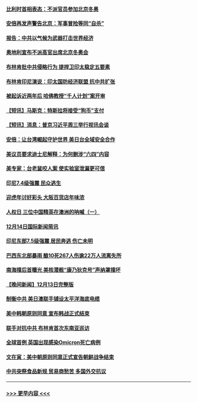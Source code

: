 #### [比利时首相表态：不派官员参加北京冬奥](../pages/prog202/a103293740.md?t=12151000) 
#### [安倍再发声警告北京：军事冒险等同“自杀”](../pages/prog202/a103293923.md?t=12151000) 
#### [报告：中共以气候为武器打击世界经济](../pages/prog202/a103293872.md?t=12151000) 
#### [奥地利宣布不派高官出席北京冬奥会](../pages/prog202/a103293822.md?t=12151000) 
#### [布林肯批中共侵略行为 提捍卫印太稳定五要素](../pages/prog202/a103293718.md?t=12151000) 
#### [布林肯印尼演说：印太国防经济联盟 抗中共扩张](../pages/prog202/a103293797.md?t=12151000) 
#### [被起诉近两年后 哈佛教授“千人计划”案开审](../pages/prog202/a103293644.md?t=12151000) 
#### [【短讯】马斯克：特斯拉将接受“狗币”支付](../pages/prog202/a103293781.md?t=12151000) 
#### [【短讯】消息：普京习近平周三举行视讯会谈](../pages/prog202/a103293716.md?t=12151000) 
#### [安倍：让台湾崛起守护世界 美日台全域安全合作](../pages/prog202/a103293689.md?t=12151000) 
#### [美议员要求迪士尼解释：为何删涉“六四”内容](../pages/prog202/a103293639.md?t=12151000) 
#### [美专家：台老鼠咬人案 使实验室泄漏更可信](../pages/prog202/a103293561.md?t=12151000) 
#### [印尼7.4级强震 民众逃生](../pages/prog202/a103293524.md?t=12151000) 
#### [迎虎年讨好彩头 大阪百货店年味浓](../pages/prog202/a103293518.md?t=12151000) 
#### [人权日 三位中国精英在澳洲的呐喊（一）](../pages/prog202/a103293534.md?t=12151000) 
#### [12月14日国际新闻简讯](../pages/prog202/a103293485.md?t=12151000) 
#### [印尼东部7.5级强震 居民奔逃 伤亡未明](../pages/prog202/a103293372.md?t=12151000) 
#### [巴西东北部暴雨 酿10死267人伤逾22万人流离失所](../pages/prog202/a103293104.md?t=12151000) 
#### [南海撞后首曝光 美核潜舰“康乃狄克号”声纳罩撞坏](../pages/prog202/a103293163.md?t=12151000) 
#### [【晚间新闻】12月13日完整版](../pages/prog202/a103293106.md?t=12151000) 
#### [制衡中共 美日澳联手铺设太平洋海底电缆](../pages/prog202/a103292776.md?t=12151000) 
#### [美中韩朝原则同意 宣布韩战正式结束](../pages/prog202/a103292747.md?t=12151000) 
#### [联手对抗中共 布林肯首次东南亚巡访](../pages/prog202/a103292811.md?t=12151000) 
#### [全球首例 英国出现感染Omicron死亡病例](../pages/prog202/a103292708.md?t=12151000) 
#### [文在寅：美中朝原则同意正式宣告朝鲜战争结束](../pages/prog202/a103292768.md?t=12151000) 
#### [中共突祭食品新规 贸易商愁苦 多国外交抗议](../pages/prog202/a103292629.md?t=12151000) 

----
#### [ >>> 更早内容 <<< ](../indexes/prog202-earlier.md)
